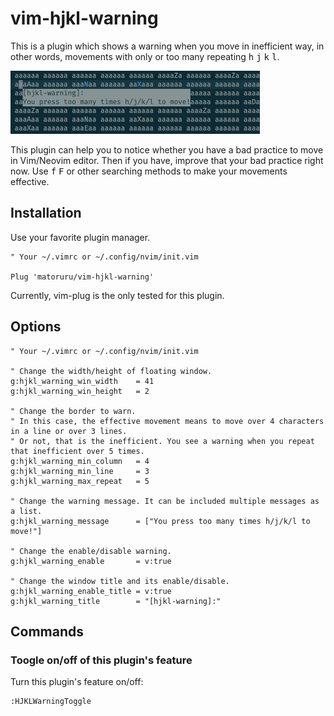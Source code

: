 # vim-hjkl-warning

This is a plugin which shows a warning when you move in inefficient way, in other words, movements with only or too many repeating <kbd>h</kbd> <kbd>j</kbd> <kbd>k</kbd> <kbd>l</kbd>.

![screenshot](https://github.com/matoruru/imgs/blob/master/vim-hjkl-warning/warning2.png)

This plugin can help you to notice whether you have a bad practice to move in Vim/Neovim editor. Then if you have, improve that your bad practice right now. Use <kbd>f</kbd> <kbd>F</kbd> or other searching methods to make your movements effective.

## Installation

Use your favorite plugin manager.

```vimscript
" Your ~/.vimrc or ~/.config/nvim/init.vim

Plug 'matoruru/vim-hjkl-warning'
```

Currently, vim-plug is the only tested for this plugin.

## Options

```vimscript
" Your ~/.vimrc or ~/.config/nvim/init.vim

" Change the width/height of floating window.
g:hjkl_warning_win_width    = 41
g:hjkl_warning_win_height   = 2

" Change the border to warn.
" In this case, the effective movement means to move over 4 characters in a line or over 3 lines.
" Or not, that is the inefficient. You see a warning when you repeat that inefficient over 5 times.
g:hjkl_warning_min_column   = 4
g:hjkl_warning_min_line     = 3
g:hjkl_warning_max_repeat   = 5

" Change the warning message. It can be included multiple messages as a list.
g:hjkl_warning_message      = ["You press too many times h/j/k/l to move!"]

" Change the enable/disable warning.
g:hjkl_warning_enable       = v:true

" Change the window title and its enable/disable.
g:hjkl_warning_enable_title = v:true
g:hjkl_warning_title        = "[hjkl-warning]:"
```

## Commands

### Toogle on/off of this plugin's feature

Turn this plugin's feature on/off:

```vimscript
:HJKLWarningToggle
```
